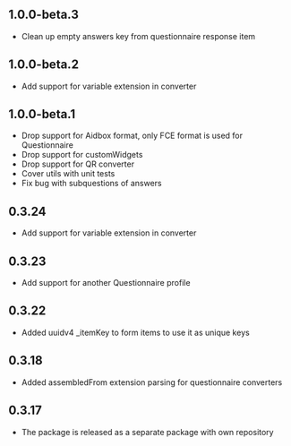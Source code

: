 ## 1.0.0-beta.3

- Clean up empty answers key from questionnaire response item

## 1.0.0-beta.2

- Add support for variable extension in converter

## 1.0.0-beta.1

- Drop support for Aidbox format, only FCE format is used for Questionnaire
- Drop support for customWidgets
- Drop support for QR converter
- Cover utils with unit tests
- Fix bug with subquestions of answers

## 0.3.24

- Add support for variable extension in converter

## 0.3.23

- Add support for another Questionnaire profile

## 0.3.22

- Added uuidv4 \_itemKey to form items to use it as unique keys

## 0.3.18

- Added assembledFrom extension parsing for questionnaire converters

## 0.3.17

- The package is released as a separate package with own repository
